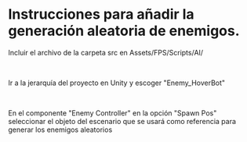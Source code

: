 # Instrucciones para añadir la generación aleatoria de enemigos.
<p> Incluir el archivo de la carpeta src en Assets/FPS/Scripts/AI/ </p>
</br>
<p> Ir a la jerarquía del proyecto en Unity y escoger "Enemy_HoverBot"</p>
</br>
<p> En el componente "Enemy Controller" en la opción "Spawn Pos" seleccionar el objeto del escenario que se usará como referencia para 
  generar los enemigos aleatorios</p> 
